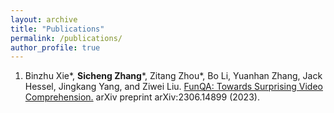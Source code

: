 ```yaml
---
layout: archive
title: "Publications"
permalink: /publications/
author_profile: true
---
```


1. Binzhu Xie*, **Sicheng Zhang***, Zitang Zhou*, Bo Li, Yuanhan Zhang, Jack Hessel, Jingkang Yang, and Ziwei Liu. [FunQA: Towards Surprising Video Comprehension.](https://arxiv.org/pdf/2306.14899) arXiv preprint arXiv:2306.14899 (2023).
